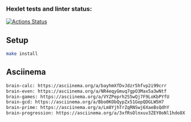 ### Hexlet tests and linter status:
[![Actions Status](https://github.com/Pyplee/frontend-project-44/workflows/hexlet-check/badge.svg)](https://github.com/Pyplee/frontend-project-44/actions)

## Setup

```bash
make install
```

## Asciinema

```bash
brain-calc: https://asciinema.org/a/bayhmXfDvJdzr5hfvp2i99crr
brain-even: https://asciinema.org/a/NR4eqyGmuq7gpO3Max5a3wNtf
brain-games: https://asciinema.org/a/VYZPeprh2S5wQj7F9LoKbPYfU
brain-gcd: https://asciinema.org/a/Bbo0KObQypZx51GopQDGLW5H7
brain-prime: https://asciinema.org/a/Lm8YjhTrZqRNSwj6XaeBsQdhY
brain-progression: https://asciinema.org/a/3xfRsOlnxuv3ZEY0oNl1hdo8X
```